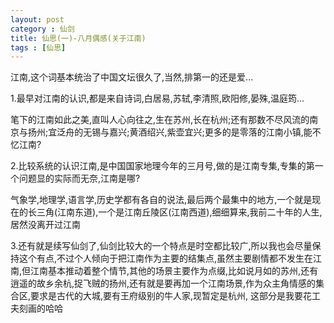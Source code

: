```yaml
---
layout: post
category : 仙剑
title: 仙思(一)-八月偶感(关于江南)
tags : [仙思]
---
```



江南,这个词基本统治了中国文坛很久了,当然,排第一的还是爱...
 
1.最早对江南的认识,都是来自诗词,白居易,苏轼,李清照,欧阳修,晏殊,温庭筠...
 
笔下的江南如此之美,直叫人心向往之,生在苏州,长在杭州;还有那数不尽风流的南京与扬州;宜泛舟的无锡与嘉兴;黄酒绍兴,紫壶宜兴;更多的是零落的江南小镇,能不忆江南?
 
2.比较系统的认识江南,是中国国家地理今年的三月号,做的是江南专集,专集的第一个问题显的实际而无奈,江南是哪?
 
气象学,地理学,语言学,历史学都有各自的说法,最后两个最集中的地方,一个就是现在的长三角(江南东道),一个是江南丘陵区(江南西道),细细算来,我前二十年的人生,居然没离开过江南
 
3.还有就是续写仙剑了,仙剑比较大的一个特点是时空都比较广,所以我也会尽量保持这个有点,不过个人倾向于把江南作为主要的结集点,虽然主要剧情都不发生在江南,但江南基本推动着整个情节,其他的场景主要作为点缀,比如说月如的苏州,还有逍遥的故乡余杭,捉飞贼的扬州,还有就是要再加一个江南场景,作为众主角情感的集合区,要求是古代的大城,要有王府级别的牛人家,现暂定是杭州, 这部分是我要花工夫刻画的哈哈
